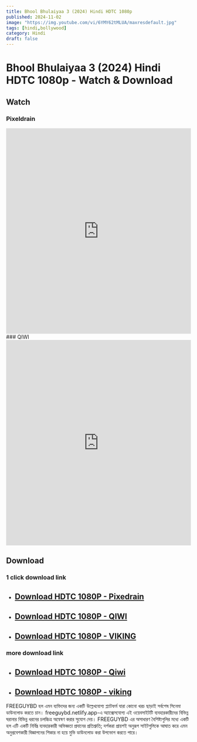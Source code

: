 ```yaml
---
title: Bhool Bhulaiyaa 3 (2024) Hindi HDTC 1080p
published: 2024-11-02
image: "https://img.youtube.com/vi/6YMY62tMLUA/maxresdefault.jpg"
tags: [hindi,bollywood]
category: Hindi
draft: false
---
```


# Bhool Bhulaiyaa 3 (2024) Hindi HDTC 1080p - Watch & Download

## Watch
### Pixeldrain
<iframe frameborder="0" allowfullscreen="true" scrolling="no" allow="autoplay;fullscreen" src="https://freecatv.pages.dev/gdplayer?player=fluidplayer&provider=rand&format=video%2Fmp4&link=https://pixeldrain.com/api/file/3UXZvQAq?download" style="border:0px #ffffff none;" height="560px" width="100%" allowfullscreen></iframe>
### QIWI
<iframe frameborder="0" allowfullscreen="true" scrolling="no" allow="autoplay;fullscreen" src="https://freecatv.pages.dev/gdplayer?player=fluidplayer&provider=rand&format=video%2Fmp4&link=https://spyderrock.com/uJSE8413-BhoolBhulaiyaa32024HindiHDTC1080p.Bhool%20Bhulaiyaa%203%20(2024)%20Hindi%20HDTC%201080p" style="border:0px #ffffff none;" height="560px" width="100%" allowfullscreen></iframe>


## Download  
### 1 click download link
* ## [Download HDTC 1080P - Pixedrain ](https://pixeldrain.com/api/file/3UXZvQAq?download)
* ## [Download HDTC 1080P - QIWI ](https://spyderrock.com/uJSE8413-BhoolBhulaiyaa32024HindiHDTC1080p.Bhool%20Bhulaiyaa%203%20(2024)%20Hindi%20HDTC%201080p)
* ## [Download HDTC 1080P - VIKING ](https://du.vikingfile.com/download/zQmhLCzGR2/Bhool%20Bhulaiyaa%203%20(2024)%20Hindi%20HDTC%201080p)


### more download link
* ## [Download HDTC 1080P - Qiwi ](https://qiwi.gg/file/uJSE8413-BhoolBhulaiyaa32024HindiHDTC1080p)
* ## [Download HDTC 1080P - viking ](https://vik1ngfile.uk.to/f/WmbtgBa3rd)


FREEGUYBD হল এমন ব্যক্তিদের জন্য একটি উল্লেখযোগ্য প্ল্যাটফর্ম যারা কোনো খরচ ছাড়াই সর্বশেষ সিনেমা ডাউনলোড করতে চান। freeguybd.netlify.app-এ অ্যাক্সেসযোগ্য এই ওয়েবসাইটটি ব্যবহারকারীদের বিভিন্ন ঘরানার বিভিন্ন ধরনের চলচ্চিত্র অন্বেষণ করার সুযোগ দেয়। FREEGUYBD এর অসাধারণ বৈশিষ্ট্যগুলির মধ্যে একটি হল এটি একটি নির্বিঘ্ন ব্যবহারকারী অভিজ্ঞতা প্রদানের প্রতিশ্রুতি; দর্শকরা প্রায়শই অনুরূপ সাইটগুলিকে আঘাত করে এমন অনুপ্রবেশকারী বিজ্ঞাপনের শিকার না হয়ে মুভি ডাউনলোড করা উপভোগ করতে পারে।
